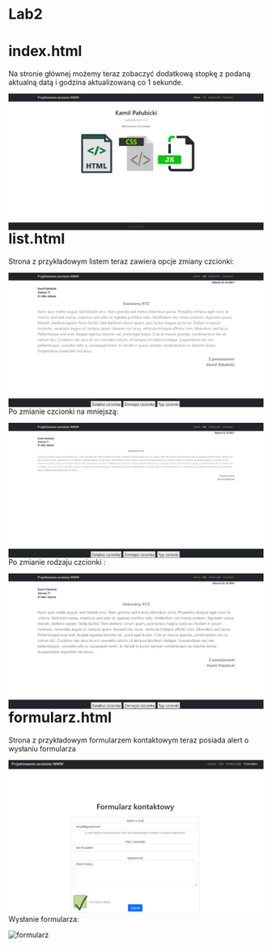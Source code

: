 # Lab2

# index.html

<p>Na stronie głównej możemy teraz zobaczyć dodatkową stopkę z podaną aktualną datą i godzina aktualizowaną co 1 sekunde.<br></p>

<img src="assets/index.png" alt="index"  style="float: left;" />


# list.html

<p>Strona z przykładowym listem teraz zawiera opcje zmiany czcionki:<br></p>

<img src="assets/list.png" alt="list"  style="float: left;" />

<p>Po zmianie czcionki na mniejszą:</p>

<img src="assets/list2.png" alt="list"  style="float: left;" />

<p><br>Po zmianie rodzaju czcionki :<br></p>

<img src="assets/list3.png" alt="list"  style="float: left;" />


# formularz.html

<p>Strona z przykładowym formularzem kontaktowym teraz posiada alert o wysłaniu formularza<br></p>

<img src="assets/form.png" alt="formularz"  style="float: left;" />

<p><br>Wysłanie formularza:<br></p>

<img src="assets/form2png" alt="formularz"  style="float: left;" />
